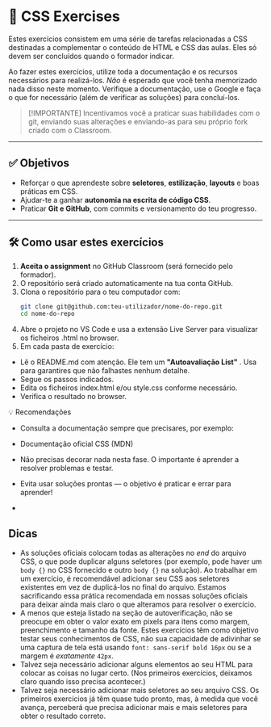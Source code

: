 # 🎨 CSS Exercises

Estes exercícios consistem em uma série de tarefas relacionadas a CSS destinadas a complementar o conteúdo de HTML e CSS das aulas. Eles só devem ser concluídos quando o formador indicar.

Ao fazer estes exercícios, utilize toda a documentação e os recursos necessários para realizá-los. _Não_ é esperado que você tenha memorizado nada disso neste momento. Verifique a documentação, use o Google e faça o que for necessário (além de verificar as soluções) para concluí-los.

> [!IMPORTANTE]
> Incentivamos você a praticar suas habilidades com o git, enviando suas alterações e enviando-as para seu próprio fork criado com o Classroom.

---

## ✅ Objetivos

- Reforçar o que aprendeste sobre **seletores**, **estilização**, **layouts** e boas práticas em CSS.
- Ajudar-te a ganhar **autonomia na escrita de código CSS**.
- Praticar **Git e GitHub**, com commits e versionamento do teu progresso.

---

## 🛠️ Como usar estes exercícios

1. **Aceita o assignment** no GitHub Classroom (será fornecido pelo formador).
2. O repositório será criado automaticamente na tua conta GitHub.
3. Clona o repositório para o teu computador com:
   ```bash
   git clone git@github.com:teu-utilizador/nome-do-repo.git
   cd nome-do-repo
   ```
4. Abre o projeto no VS Code e usa a extensão Live Server para visualizar os ficheiros .html no browser.
5. Em cada pasta de exercício:
  - Lê o README.md com atenção. Ele tem um **"Autoavaliação List"** . Usa para garantires que não falhastes nenhum detalhe.
  - Segue os passos indicados.
  - Edita os ficheiros index.html e/ou style.css conforme necessário.
  - Verifica o resultado no browser.

💡 Recomendações
- Consulta a documentação sempre que precisares, por exemplo:

- Documentação oficial CSS (MDN)

- Não precisas decorar nada nesta fase. O importante é aprender a resolver problemas e testar.

- Evita usar soluções prontas — o objetivo é praticar e errar para aprender!

- 

## Dicas

- As soluções oficiais colocam todas as alterações no _end_ do arquivo CSS, o que pode duplicar alguns seletores (por exemplo, pode haver um `body {}` no CSS fornecido e outro `body {}` na solução). Ao trabalhar em um exercício, é recomendável adicionar seu CSS aos seletores existentes em vez de duplicá-los no final do arquivo. Estamos sacrificando essa prática recomendada em nossas soluções oficiais para deixar ainda mais claro o que alteramos para resolver o exercício.
- A menos que esteja listado na seção de autoverificação, não se preocupe em obter o valor exato em pixels para itens como margem, preenchimento e tamanho da fonte. Estes exercícios têm como objetivo testar seus conhecimentos de CSS, não sua capacidade de adivinhar se uma captura de tela está usando `font: sans-serif bold 16px` ou se a margem é _exatamente_ `42px`.
- Talvez seja necessário adicionar alguns elementos ao seu HTML para colocar as coisas no lugar certo. (Nos primeiros exercícios, deixamos claro quando isso precisa acontecer.)
- Talvez seja necessário adicionar mais seletores ao seu arquivo CSS. Os primeiros exercícios já têm quase tudo pronto, mas, à medida que você avança, perceberá que precisa adicionar mais e mais seletores para obter o resultado correto.
